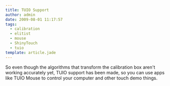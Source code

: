 ```yaml
---
title: TUIO Support
author: admin
date: 2009-08-01 11:17:57
tags: 
  - calibration
  - elitist
  - mouse
  - ShinyTouch
  - tuio
template: article.jade
---
```


So even though the algorithms that transform the calibration box aren't working accurately yet, TUIO support has been made, so you can use apps like TUIO Mouse to control your computer and other touch demo things.
